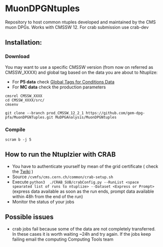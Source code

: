 # MuonDPGNtuples

Repository to host common ntuples developed and maintained by the CMS muon DPGs.
Works with CMSSW 12. For crab submission use crab-dev

## Installation:
### Download 
You may want to use a specific CMSSW  version (from now on referred as CMSSW_XXXX) and global tag based on the data you are about to Ntuplize:
- For **P5 data** check  [Global Tags for Conditions Data ](https://twiki.cern.ch/twiki/bin/view/CMSPublic/SWGuideFrontierConditions)
- For **MC data** check the production parameters

```
cmsrel CMSSW_XXXX 
cd CMSSW_XXXX/src/ 
cmsenv

git clone --branch prod_CMSSW_12_2_1 https://github.com/gem-dpg-pfa/MuonDPGNTuples.git MuDPGAnalysis/MuonDPGNtuples
```

### Compile
```
scram b -j 5
```
## How to run the Ntuplzier with CRAB
- You have to authenticate yourself by mean of the grid certificate ( check the  [Twiki](https://twiki.cern.ch/twiki/bin/view/CMSPublic/WorkBookStartingGrid#Using_your_grid_certificate) )
- Source `/cvmfs/cms.cern.ch/common/crab-setup.sh`
- Execute `python3  ./CRAB_SUB/crabConfig.py --RunList <space spearated list of runs to ntuplize> --Dataset <Express or Prompt>` (express data available as soon as the run ends, prompt data available within 48h from the end of the run)
- Monitor the status of your jobs

## Possible issues
- crab jobs fail because some of the data are not completely transferred.
In these cases it is worth waiting ~24h and try again. If the jobs keep failing email the computing Computing Tools team


